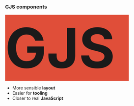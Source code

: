 
<!-- .slide: data-header=" > Ember is modern now > GJS" -->

<style>
.ember-box {
  background-color: #e04e39;
  width: 80%;
}
.gjs {
  color: var(--white);
  font-size: 180px;
  font-weight: bold;
}
</style>

### GJS components

<div class="layout-v-split">
  <div class="layout-v-split-item">
    <div class="ember-box">
      <div class="gjs">GJS</div>
    </div>
  </div>

  <div class="layout-v-split-item">
    <ul>
      <li class="fragment">More sensible <b>layout</b></li>
      <li class="fragment">Easier for <b>tooling</b></li>
      <li class="fragment">Closer to real <b>JavaScript</b></li>
    </ul>
</div>
